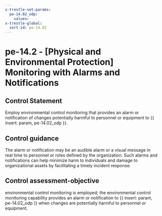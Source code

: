 ```yaml
---
x-trestle-set-params:
  pe-14.02_odp:
    values:
x-trestle-global:
  sort-id: pe-14.02
---
```


# pe-14.2 - \[Physical and Environmental Protection\] Monitoring with Alarms and Notifications

## Control Statement

Employ environmental control monitoring that provides an alarm or notification of changes potentially harmful to personnel or equipment to {{ insert: param, pe-14.02_odp }}.

## Control guidance

The alarm or notification may be an audible alarm or a visual message in real time to personnel or roles defined by the organization. Such alarms and notifications can help minimize harm to individuals and damage to organizational assets by facilitating a timely incident response.

## Control assessment-objective

environmental control monitoring is employed;
the environmental control monitoring capability provides an alarm or notification to {{ insert: param, pe-14.02_odp }} when changes are potentially harmful to personnel or equipment.

